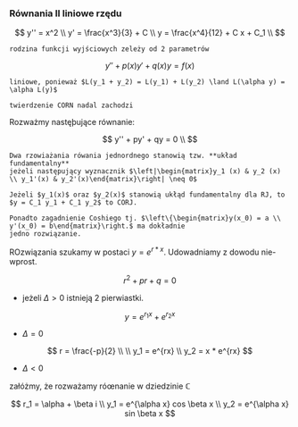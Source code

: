 <!--nie przerywam pańśtwu, bo przecież nie wolno stresować młodzierzy-->

### Równania II liniowe rzędu

$$
y'' = x^2 \\
y' = \frac{x^3}{3} + C \\
y = \frac{x^4}{12} + C x + C_1 \\
$$

```{tip}
rodzina funkcji wyjściowych zeleży od 2 parametrów
```

$$
y'' + p(x) y' + q(x) y = f(x)
$$

```{note}
liniowe, ponieważ $L(y_1 + y_2) = L(y_1) + L(y_2) \land L(\alpha y) = \alpha L(y)$
```

```{note}
twierdzenie CORN nadal zachodzi
```


Rozważmy nastęþujące równanie:

$$
y'' + py' + qy = 0 \\
$$

```{admonition} Macierz Wrońskiego
Dwa rzowiażania rówania jednordnego stanowią tzw. **układ fundamentalny**
jeżeli następujący wyznacznik $\left|\begin{matrix}y_1 (x) & y_2 (x) \\ y_1'(x) & y_2'(x)\end{matrix}\right| \neq 0$

Jeżeli $y_1(x)$ oraz $y_2(x)$ stanowią ukłąd fundamentalny dla RJ, to
$y = C_1 y_1 + C_1 y_2$ to CORJ.

Ponadto zagadnienie Coshiego tj. $\left\{\begin{matrix}y(x_0) = a \\ y'(x_0) = b\end{matrix}\right.$ ma dokładnie
jedno rozwiązanie.
```

ROzwiązania szukamy w postaci $y = e^{r * x}$. Udowadniamy z dowodu nie-wprost.
<!--Muszę trochę energiczniej pisać, bo nie uda mi się rozwalic tej tablicy do końca semestru i znowu będę się z n nią musiał...-->

$$
r^2 + pr + q = 0
$$

- jeżeli $\Delta > 0$
istnieją 2 pierwiastki.

$$
y = e^{r_1 x} + e^{r_2 x}
$$

<!---skoro już jestem przy ogłoszeniach, to jutro mamy.... wykład. i jeśli się okaże, że to jest dobre rozwiązanie, to w przyszłym tygodniu też tak zrobimy.-->
- $\Delta = 0$

$$
r = \frac{-p}{2} \\
\\
y_1 = e^{rx} \\
y_2 = x * e^{rx} 
$$

- $\Delta < 0$

załóżmy, że rozważamy róœnanie w dziedzinie $\mathbb{C}$

$$
r_1 = \alpha + \beta i \\
y_1 = e^{\alpha x} cos \beta x \\
y_2 = e^{\alpha x} sin \beta x
$$
